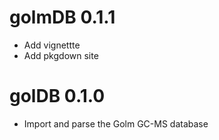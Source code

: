 # golmDB 0.1.1

* Add vignettte
* Add pkgdown site 

# golDB 0.1.0

* Import and parse the Golm GC-MS database
